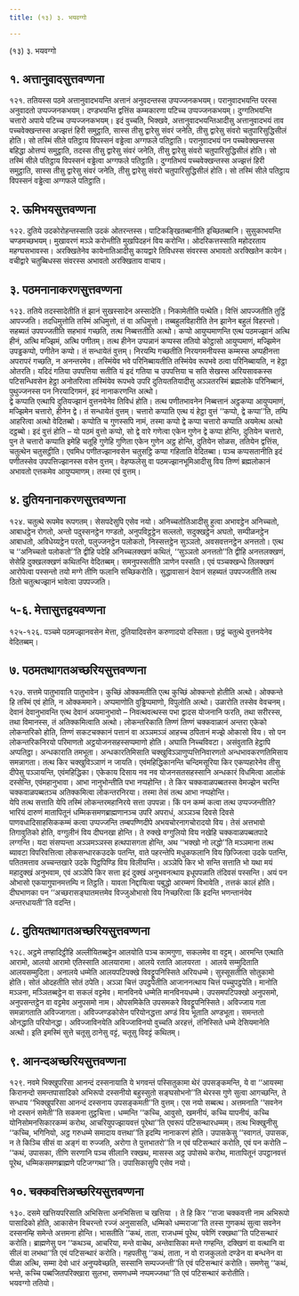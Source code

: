 ```yaml
---
title: (१३) ३. भयवग्गो

---
```

(१३) ३. भयवग्गो  


## १. अत्तानुवादसुत्तवण्णना

१२१. ततियस्स पठमे अत्तानुवादभयन्ति अत्तानं अनुवदन्तस्स उप्पज्जनकभयम्। परानुवादभयन्ति परस्स अनुवादतो उप्पज्जनकभयम्। दण्डभयन्ति द्वत्तिंस कम्मकारणा पटिच्च उप्पज्जनकभयम्। दुग्गतिभयन्ति चत्तारो अपाये पटिच्च उप्पज्जनकभयम्। इदं वुच्चति, भिक्खवे, अत्तानुवादभयन्तिआदीसु अत्तानुवादभयं ताव पच्चवेक्खन्तस्स अज्झत्तं हिरी समुट्ठाति, सास्स तीसु द्वारेसु संवरं जनेति, तीसु द्वारेसु संवरो चतुपारिसुद्धिसीलं होति। सो तस्मिं सीले पतिट्ठाय विपस्सनं वड्ढेत्वा अग्गफले पतिट्ठाति। परानुवादभयं पन पच्चवेक्खन्तस्स बहिद्धा ओत्तप्पं समुट्ठाति, तदस्स तीसु द्वारेसु संवरं जनेति, तीसु द्वारेसु संवरो चतुपारिसुद्धिसीलं होति। सो तस्मिं सीले पतिट्ठाय विपस्सनं वड्ढेत्वा अग्गफले पतिट्ठाति। दुग्गतिभयं पच्चवेक्खन्तस्स अज्झत्तं हिरी समुट्ठाति, सास्स तीसु द्वारेसु संवरं जनेति, तीसु द्वारेसु संवरो चतुपारिसुद्धिसीलं होति। सो तस्मिं सीले पतिट्ठाय विपस्सनं वड्ढेत्वा अग्गफले पतिट्ठाति।  


## २. ऊमिभयसुत्तवण्णना

१२२. दुतिये उदकोरोहन्तस्साति उदकं ओतरन्तस्स। पाटिकङ्खितब्बानीति इच्छितब्बानि। सुसुकाभयन्ति चण्डमच्छभयम्। मुखावरणं मञ्ञे करोन्तीति मुखपिदहनं विय करोन्ति। ओदरिकत्तस्साति महोदरताय महग्घसभावस्स। अरक्खितेनेव कायेनातिआदीसु कायद्वारे तिविधस्स संवरस्स अभावतो अरक्खितेन कायेन। वचीद्वारे चतुब्बिधस्स संवरस्स अभावतो अरक्खिताय वाचाय।  


## ३. पठमनानाकरणसुत्तवण्णना

१२३. ततिये तदस्सादेतीति तं झानं सुखस्सादेन अस्सादेति। निकामेतीति पत्थेति। वित्तिं आपज्जतीति तुट्ठिं आपज्जति। तदधिमुत्तोति तस्मिं अधिमुत्तो, तं वा अधिमुत्तो। तब्बहुलविहारीति तेन झानेन बहुलं विहरन्तो। सहब्यतं उपपज्जतीति सहभावं गच्छति, तत्थ निब्बत्ततीति अत्थो। कप्पो आयुप्पमाणन्ति एत्थ पठमज्झानं अत्थि हीनं, अत्थि मज्झिमं, अत्थि पणीतम्। तत्थ हीनेन उप्पन्नानं कप्पस्स ततियो कोट्ठासो आयुप्पमाणं, मज्झिमेन उपड्ढकप्पो, पणीतेन कप्पो। तं सन्धायेतं वुत्तम्। निरयम्पि गच्छतीति निरयगमनीयस्स कम्मस्स अप्पहीनत्ता अपरापरं गच्छति, न अनन्तरमेव। तस्मिंयेव भवे परिनिब्बायतीति तस्मिंयेव रूपभवे ठत्वा परिनिब्बायति, न हेट्ठा ओतरति। यदिदं गतिया उपपत्तिया सतीति यं इदं गतिया च उपपत्तिया च सति सेखस्स अरियसावकस्स पटिसन्धिवसेन हेट्ठा अनोतरित्वा तस्मिंयेव रूपभवे उपरि दुतियततियादीसु अञ्ञतरस्मिं ब्रह्मलोके परिनिब्बानं, पुथुज्जनस्स पन निरयादिगमनं, इदं नानाकरणन्ति अत्थो।  
द्वे कप्पाति एत्थापि दुतियज्झानं वुत्तनयेनेव तिविधं होति। तत्थ पणीतभावनेन निब्बत्तानं अट्ठकप्पा आयुप्पमाणं, मज्झिमेन चत्तारो, हीनेन द्वे। तं सन्धायेतं वुत्तम्। चत्तारो कप्पाति एत्थ यं हेट्ठा वुत्तं ‘‘कप्पो, द्वे कप्पा’’ति, तम्पि आहरित्वा अत्थो वेदितब्बो। कप्पोति च गुणस्सपि नामं, तस्मा कप्पो द्वे कप्पा चत्तारो कप्पाति अयमेत्थ अत्थो दट्ठब्बो। इदं वुत्तं होति – यो पठमं वुत्तो कप्पो, सो द्वे वारे गणेत्वा एकेन गुणेन द्वे कप्पा होन्ति, दुतियेन चत्तारो, पुन ते चत्तारो कप्पाति इमेहि चतूहि गुणेहि गुणिता एकेन गुणेन अट्ठ होन्ति, दुतियेन सोळस, ततियेन द्वत्तिंस, चतुत्थेन चतुसट्ठीति। एवमिध पणीतज्झानवसेन चतुसट्ठि कप्पा गहिताति वेदितब्बा। पञ्च कप्पसतानीति इदं पणीतस्सेव उपपत्तिज्झानस्स वसेन वुत्तम्। वेहप्फलेसु वा पठमज्झानभूमिआदीसु विय तिण्णं ब्रह्मलोकानं अभावतो एत्तकमेव आयुप्पमाणम्। तस्मा एवं वुत्तम्।  


## ४. दुतियनानाकरणसुत्तवण्णना

१२४. चतुत्थे रूपमेव रूपगतम्। सेसपदेसुपि एसेव नयो। अनिच्चतोतिआदीसु हुत्वा अभावट्ठेन अनिच्चतो, आबाधट्ठेन रोगतो, अन्तो पदुस्सनट्ठेन गण्डतो, अनुपविट्ठट्ठेन सल्लतो, सदुक्खट्ठेन अघतो, सम्पीळनट्ठेन आबाधतो, अविधेय्यट्ठेन परतो, पलुज्जनट्ठेन पलोकतो, निस्सत्तट्ठेन सुञ्ञतो, अवसवत्तनट्ठेन अनत्ततो। एत्थ च ‘‘अनिच्चतो पलोकतो’’ति द्वीहि पदेहि अनिच्चलक्खणं कथितं, ‘‘सुञ्ञतो अनत्ततो’’ति द्वीहि अनत्तलक्खणं, सेसेहि दुक्खलक्खणं कथितन्ति वेदितब्बम्। समनुपस्सतीति ञाणेन पस्सति। एवं पञ्चक्खन्धे तिलक्खणं आरोपेत्वा पस्सन्तो तयो मग्गे तीणि फलानि सच्छिकरोति। सुद्धावासानं देवानं सहब्यतं उपपज्जतीति तत्थ ठितो चतुत्थज्झानं भावेत्वा उपपज्जति।  


## ५-६. मेत्तासुत्तद्वयवण्णना

१२५-१२६. पञ्चमे पठमज्झानवसेन मेत्ता, दुतियादिवसेन करुणादयो दस्सिता। छट्ठं चतुत्थे वुत्तनयेनेव वेदितब्बम्।  


## ७. पठमतथागतअच्छरियसुत्तवण्णना

१२७. सत्तमे पातुभावाति पातुभावेन। कुच्छिं ओक्कमतीति एत्थ कुच्छिं ओक्कन्तो होतीति अत्थो। ओक्कन्ते हि तस्मिं एवं होति, न ओक्कममाने। अप्पमाणोति वुड्ढिप्पमाणो, विपुलोति अत्थो। उळारोति तस्सेव वेवचनम्। देवानं देवानुभावन्ति एत्थ देवानं अयमानुभावो – निवत्थवत्थस्स पभा द्वादस योजनानि फरति, तथा सरीरस्स, तथा विमानस्स, तं अतिक्कमित्वाति अत्थो। लोकन्तरिकाति तिण्णं तिण्णं चक्कवाळानं अन्तरा एकेको लोकन्तरिको होति, तिण्णं सकटचक्कानं पत्तानं वा अञ्ञमञ्ञं आहच्च ठपितानं मज्झे ओकासो विय। सो पन लोकन्तरिकनिरयो परिमाणतो अट्ठयोजनसहस्सप्पमाणो होति। अघाति निच्चविवटा। असंवुताति हेट्ठापि अप्पतिट्ठा। अन्धकाराति तमभूता। अन्धकारतिमिसाति चक्खुविञ्ञाणुप्पत्तिनिवारणतो अन्धभावकरणतिमिसाय समन्नागता। तत्थ किर चक्खुविञ्ञाणं न जायति। एवंमहिद्धिकानन्ति चन्दिमसूरिया किर एकप्पहारेनेव तीसु दीपेसु पञ्ञायन्ति, एवंमहिद्धिका। एकेकाय दिसाय नव नव योजनसतसहस्सानि अन्धकारं विधमित्वा आलोकं दस्सेन्ति, एवंमहानुभावा। आभा नानुभोन्तीति पभा नप्पहोन्ति। ते किर चक्कवाळपब्बतस्स वेमज्झेन चरन्ति चक्कवाळपब्बतञ्च अतिक्कमित्वा लोकन्तरनिरया। तस्मा तेसं तत्थ आभा नप्पहोन्ति।  
येपि तत्थ सत्ताति येपि तस्मिं लोकन्तरमहानिरये सत्ता उपपन्ना। किं पन कम्मं कत्वा तत्थ उप्पज्जन्तीति? भारियं दारुणं मातापितूनं धम्मिकसमणब्राह्मणानञ्च उपरि अपराधं, अञ्ञञ्च दिवसे दिवसे पाणवधादिसाहसिककम्मं कत्वा उप्पज्जन्ति तम्बपण्णिदीपे अभयचोरनागचोरादयो विय। तेसं अत्तभावो तिगावुतिको होति, वग्गुलीनं विय दीघनखा होन्ति। ते रुक्खे वग्गुलियो विय नखेहि चक्कवाळपब्बतपादे लग्गन्ति। यदा संसप्पन्ता अञ्ञमञ्ञस्स हत्थपासगता होन्ति, अथ ‘‘भक्खो नो लद्धो’’ति मञ्ञमाना तत्थ ब्यावटा विपरिवत्तित्वा लोकसन्धारकउदके पतन्ति, वाते पहरन्तेपि मधुकफलानि विय छिज्जित्वा उदके पतन्ति, पतितमत्ताव अच्चन्तखारे उदके पिट्ठपिण्डि विय विलीयन्ति। अञ्ञेपि किर भो सन्ति सत्ताति भो यथा मयं महादुक्खं अनुभवाम, एवं अञ्ञेपि किर सत्ता इदं दुक्खं अनुभवनत्थाय इधूपपन्नाति तंदिवसं पस्सन्ति। अयं पन ओभासो एकयागुपानमत्तम्पि न तिट्ठति। यावता निद्दायित्वा पबुद्धो आरम्मणं विभावेति , तत्तकं कालं होति। दीघभाणका पन ‘‘अच्छरासङ्घातमत्तमेव विज्जुओभासो विय निच्छरित्वा किं इदन्ति भणन्तानंयेव अन्तरधायती’’ति वदन्ति।  


## ८. दुतियतथागतअच्छरियसुत्तवण्णना

१२८. अट्ठमे तण्हादिट्ठीहि अल्लीयितब्बट्ठेन आलयोति पञ्च कामगुणा, सकलमेव वा वट्टम्। आरमन्ति एत्थाति आरामो, आलयो आरामो एतिस्साति आलयारामा। आलये रताति आलयरता । आलये सम्मुदिताति आलयसम्मुदिता। अनालये धम्मेति आलयपटिपक्खे विवट्टूपनिस्सिते अरियधम्मे। सुस्सूसतीति सोतुकामो होति। सोतं ओदहतीति सोतं ठपेति। अञ्ञा चित्तं उपट्ठपेतीति आजाननत्थाय चित्तं पच्चुपट्ठपेति। मानोति मञ्ञना, मञ्ञितब्बट्ठेन वा सकलं वट्टमेव। मानविनये धम्मेति मानविनयधम्मे। उपसमपटिपक्खो अनुपसमो, अनुपसन्तट्ठेन वा वट्टमेव अनुपसमो नाम। ओपसमिकेति उपसमकरे विवट्टूपनिस्सिते। अविज्जाय गता समन्नागताति अविज्जागता। अविज्जण्डकोसेन परियोनद्धत्ता अण्डं विय भूताति अण्डभूता। समन्ततो ओनद्धाति परियोनद्धा। अविज्जाविनयेति अविज्जाविनयो वुच्चति अरहत्तं, तंनिस्सिते धम्मे देसियमानेति अत्थो। इति इमस्मिं सुत्ते चतूसु ठानेसु वट्टं, चतूसु विवट्टं कथितम्।  


## ९. आनन्दअच्छरियसुत्तवण्णना

१२९. नवमे भिक्खुपरिसा आनन्दं दस्सनायाति ये भगवन्तं पस्सितुकामा थेरं उपसङ्कमन्ति, ये वा ‘‘आयस्मा किरानन्दो समन्तपासादिको अभिरूपो दस्सनीयो बहुस्सुतो सङ्घसोभनो’’ति थेरस्स गुणे सुत्वा आगच्छन्ति, ते सन्धाय ‘‘भिक्खुपरिसा आनन्दं दस्सनाय उपसङ्कमती’’ति वुत्तम्। एस नयो सब्बत्थ। अत्तमनाति ‘‘सवनेन नो दस्सनं समेती’’ति सकमना तुट्ठचित्ता। धम्मन्ति ‘‘कच्चि, आवुसो, खमनीयं, कच्चि यापनीयं, कच्चि योनिसोमनसिकारकम्मं करोथ, आचरियुपज्झायवत्तं पूरेथा’’ति एवरूपं पटिसन्थारधम्मम्। तत्थ भिक्खुनीसु ‘‘कच्चि, भगिनियो, अट्ठ गरुधम्मे समादाय वत्तथा’’ति इदम्पि नानाकरणं होति। उपासकेसु ‘‘स्वागतं, उपासक, न ते किञ्चि सीसं वा अङ्गं वा रुज्जति, अरोगा ते पुत्तभातरो’’ति न एवं पटिसन्थारं करोति, एवं पन करोति – ‘‘कथं, उपासका, तीणि सरणानि पञ्च सीलानि रक्खथ, मासस्स अट्ठ उपोसथे करोथ, मातापितूनं उपट्ठानवत्तं पूरेथ, धम्मिकसमणब्राह्मणे पटिजग्गथा’’ति। उपासिकासुपि एसेव नयो।  


## १०. चक्कवत्तिअच्छरियसुत्तवण्णना

१३०. दसमे खत्तियपरिसाति अभिसित्ता अनभिसित्ता च खत्तिया । ते हि किर ‘‘राजा चक्कवत्ती नाम अभिरूपो पासादिको होति, आकासेन विचरन्तो रज्जं अनुसासति, धम्मिको धम्मराजा’’ति तस्स गुणकथं सुत्वा सवनेन दस्सनम्हि समेन्ते अत्तमना होन्ति। भासतीति ‘‘कथं, ताता, राजधम्मं पूरेथ, पवेणिं रक्खथा’’ति पटिसन्थारं करोति। ब्राह्मणेसु पन ‘‘कथञ्च, आचरिया, मन्ते वाचेथ, अन्तेवासिका मन्ते गण्हन्ति, दक्खिणं वा वत्थानि वा सीलं वा लभथा’’ति एवं पटिसन्थारं करोति। गहपतीसु ‘‘कथं, ताता, न वो राजकुलतो दण्डेन वा बन्धनेन वा पीळा अत्थि, सम्मा देवो धारं अनुप्पवेच्छति, सस्सानि सम्पज्जन्ती’’ति एवं पटिसन्थारं करोति। समणेसु ‘‘कथं, भन्ते, कच्चि पब्बजितपरिक्खारा सुलभा, समणधम्मे नप्पमज्जथा’’ति एवं पटिसन्थारं करोतीति।  
भयवग्गो ततियो।  